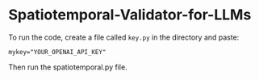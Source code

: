 # Spatiotemporal-Validator-for-LLMs

To run the code, create a file called ```key.py``` in the directory and paste:
```
mykey="YOUR_OPENAI_API_KEY"
```

Then run the spatiotemporal.py file.